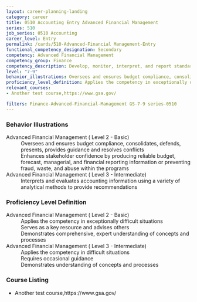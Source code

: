 ```yaml
---
layout: career-planning-landing
category: career
title: 0510 Accounting Entry Advanced Financial Management
series: 510
job_series: 0510 Accounting
career_level: Entry
permalink: /cards/510-Advanced-Financial Management-Entry
functional_competency_designation: Secondary
competency: Advanced Financial Management
competency_group: Finance
competency_description: Develop, monitor, interpret, and report standardized processes/operations to ensure transparency and compliance with financial statutory, regulatory, and leadership guidance with the intent of promoting effectiveness and accountability.
level: "7-9"
behavior_illustrations: Oversees and ensures budget compliance, consolidates, defends, presents, provides guidance and resolves conflicts ? Enhances stakeholder confidence by producing reliable budget, forecast, managerial, and financial reporting information or preventing fraud, waste, and abuse within the programs ? Interprets and evaluates accounting information using a variety of analytical methods to provide recommendations
proficiency_level_definition: Applies the competency in exceptionally difficult situations ? Serves as a key resource and advises others ? Demonstrates comprehensive, expert understanding of concepts and processes ? Applies the competency in difficult situations ? Requires occasional guidance ? Demonstrates understanding of concepts and processes
relevant_courses: 
- Another test course,https://www.gsa.gov/ 

filters: Finance-Advanced-Financial-Management GS-7-9 series-0510
---
```


<div class="desktop:grid-col-4 margin-y-205">
  <div class="border-top-05 bg-white padding-2 shadow-5 height-full members-hover border-1px border-gray-30 radius-lg">
  <h3>Behavior Illustrations</h3>
  <dl class="text-base"><dt>Advanced Financial Management ( Level 2 - Basic)</dt><dd>Oversees and ensures budget compliance, consolidates, defends, presents, provides guidance and resolves conflicts </dd><dd> Enhances stakeholder confidence by producing reliable budget, forecast, managerial, and financial reporting information or preventing fraud, waste, and abuse within the programs</dd><dt>Advanced Financial Management ( Level 3 - Intermediate)</dt><dd>Interprets and evaluates accounting information using a variety of analytical methods to provide recommendations</dd></dl>
  </div>
</div>
<div class="desktop:grid-col-4 margin-y-205">
<div class="border-top-05 bg-white padding-2 shadow-5 height-full members-hover border-1px border-gray-30 radius-lg">
  <h3>Proficiency Level Definition</h3>
  <dl class="text-base"><dt>Advanced Financial Management ( Level 2 - Basic)</dt><dd>Applies the competency in exceptionally difficult situations </dd><dd> Serves as a key resource and advises others </dd><dd> Demonstrates comprehensive, expert understanding of concepts and processes</dd><dt>Advanced Financial Management ( Level 3 - Intermediate)</dt><dd>Applies the competency in difficult situations </dd><dd> Requires occasional guidance </dd><dd> Demonstrates understanding of concepts and processes</dd></dl>
  </div>
</div>
<div class="desktop:grid-col-4 margin-y-205">
<div class="border-top-05 bg-white padding-2 shadow-5 height-full members-hover border-1px border-gray-30 radius-lg">
  <h3>Course Listing</h3>
  <ul class="text-base">
  <li>Another test course,https://www.gsa.gov/ </li>
  </ul>
  </div>
</div>